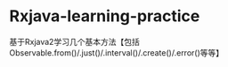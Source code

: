 # Rxjava-learning-practice
基于Rxjava2学习几个基本方法【包括Observable.from()/.just()/.interval()/.create()/.error()等等】
